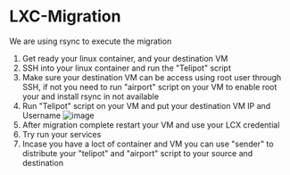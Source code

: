 # LXC-Migration
We are using rsync to execute the migration

1. Get ready your linux container, and your destination VM
2. SSH into your linux container and run the "Telipot" script
3. Make sure your destination VM can be access using root user through SSH, if not you need to run "airport" script on your VM to enable root your and install rsync in not available
4. Run "Telipot" script on your VM and put your destination VM IP and Username 
![image](https://user-images.githubusercontent.com/67633326/155491908-96c79511-b876-4a3b-ab6d-7ff3a5a31d2b.png)
5. After migration complete restart your VM and use your LCX credential
6. Try run your services
7. Incase you have a loct of container and VM you can use "sender" to distribute your "telipot" and "airport" script to your source and destination
